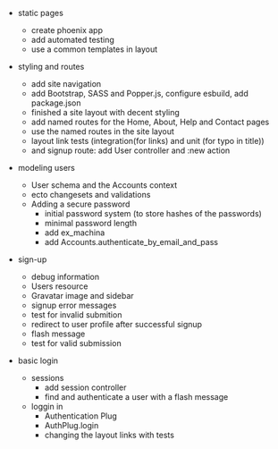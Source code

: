 - static pages
  - create phoenix app
  - add automated testing
  - use a common templates in layout

- styling and routes
  - add site navigation
  - add Bootstrap, SASS and Popper.js, configure esbuild, add package.json
  - finished a site layout with decent styling
  - add named routes for the Home, About, Help and Contact pages
  - use the named routes in the site layout
  - layout link tests (integration(for links) and unit (for typo in title))
  - and signup route: add User controller and :new action

- modeling users
  - User schema and the Accounts context
  - ecto changesets and validations
  - Adding a secure password
    - initial password system (to store hashes of the passwords)
    - minimal password length
    - add ex_machina
    - add Accounts.authenticate_by_email_and_pass

- sign-up
  - debug information
  - Users resource
  - Gravatar image and sidebar
  - signup error messages
  - test for invalid submition
  - redirect to user profile after successful signup
  - flash message
  - test for valid submission

- basic login
  - sessions
    - add session controller
    - find and authenticate a user with a flash message
  - loggin in
    - Authentication Plug
    - AuthPlug.login
    - changing the layout links with tests
